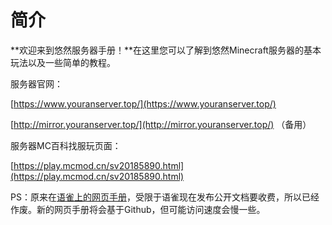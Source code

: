 # 简介

**欢迎来到悠然服务器手册！**在这里您可以了解到悠然Minecraft服务器的基本玩法以及一些简单的教程。


服务器官网：

[https://www.youranserver.top/](https://www.youranserver.top/)

[http://mirror.youranserver.top/](http://mirror.youranserver.top/) （备用）

服务器MC百科找服玩页面：

[https://play.mcmod.cn/sv20185890.html](https://play.mcmod.cn/sv20185890.html)


PS：原来在[语雀上的网页手册](https://www.yuque.com/youranserver/book)，受限于语雀现在发布公开文档要收费，所以已经作废。新的网页手册将会基于Github，但可能访问速度会慢一些。
